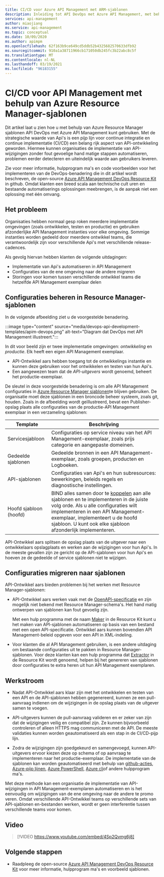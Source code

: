 ```yaml
---
title: CI/CD voor Azure API Management met ARM-sjablonen
description: Inleiding tot API DevOps met Azure API Management, met behulp van Azure Resource Manager-sjablonen voor het beheren van API-implementaties in een CI/CD-pijp lijn
services: api-management
author: miaojiang
ms.service: api-management
ms.topic: conceptual
ms.date: 10/09/2020
ms.author: apimpm
ms.openlocfilehash: 62f163b9ce649cd5ddb52b4325682570633dfb92
ms.sourcegitcommit: 910a1a38711966cb171050db245fc3b22abc8c5f
ms.translationtype: MT
ms.contentlocale: nl-NL
ms.lasthandoff: 03/19/2021
ms.locfileid: "96183155"
---
```

# <a name="cicd-for-api-management-using-azure-resource-manager-templates"></a>CI/CD voor API Management met behulp van Azure Resource Manager-sjablonen

Dit artikel laat u zien hoe u met behulp van Azure Resource Manager sjablonen API DevOps met Azure API Management kunt gebruiken. Met de strategische waarde van Api's is een pijp lijn voor continue integratie en continue implementatie (CI/CD) een belang rijk aspect van API-ontwikkeling geworden. Hiermee kunnen organisaties de implementatie van API-wijzigingen zonder fout gevoelige hand matige stappen automatiseren, problemen eerder detecteren en uiteindelijk waarde aan gebruikers leveren. 

Zie voor meer informatie, hulpprogram ma's en code voorbeelden voor het implementeren van de DevOps-benadering die in dit artikel wordt beschreven, de open-source [Azure API Management DevOps Resource Kit](https://github.com/Azure/azure-api-management-devops-resource-kit) in github. Omdat klanten een breed scala aan technische cult uren en bestaande automatiserings oplossingen meebrengen, is de aanpak niet een oplossing met één omvang.

## <a name="the-problem"></a>Het probleem

Organisaties hebben normaal gesp roken meerdere implementatie omgevingen (zoals ontwikkelen, testen en productie) en gebruiken afzonderlijke API Management instanties voor elke omgeving. Sommige instanties worden gedeeld door meerdere ontwikkel teams, die verantwoordelijk zijn voor verschillende Api's met verschillende release-cadences.

Als gevolg hiervan hebben klanten de volgende uitdagingen:

* Implementatie van Api's automatiseren in API Management
* Configuraties van de ene omgeving naar de andere migreren
* Storingen voor komen tussen verschillende ontwikkel teams die hetzelfde API Management exemplaar delen

## <a name="manage-configurations-in-resource-manager-templates"></a>Configuraties beheren in Resource Manager-sjablonen

In de volgende afbeelding ziet u de voorgestelde benadering. 

:::image type="content" source="media/devops-api-development-templates/apim-devops.png" alt-text="Diagram dat DevOps met API Management illustreert.":::

In dit voor beeld zijn er twee implementatie omgevingen: *ontwikkeling* en *productie*. Elk heeft een eigen API Management exemplaar. 

* API-Ontwikkel aars hebben toegang tot de ontwikkelings instantie en kunnen deze gebruiken voor het ontwikkelen en testen van hun Api's. 
* Een aangewezen team dat de *API-uitgevers* wordt genoemd, beheert het productie-exemplaar.

De sleutel in deze voorgestelde benadering is om alle API Management configuraties in [Azure Resource Manager sjablonen](../azure-resource-manager/templates/template-syntax.md)te blijven gebruiken. De organisatie moet deze sjablonen in een broncode beheer systeem, zoals git, houden. Zoals in de afbeelding wordt geïllustreerd, bevat een Publisher-opslag plaats alle configuraties van de productie-API Management exemplaar in een verzameling sjablonen:

|Template  |Beschrijving  |
|---------|---------|
|Servicesjabloon     | Configuraties op service niveau van het API Management-exemplaar, zoals prijs categorie en aangepaste domeinen.         |
|Gedeelde sjablonen     |  Gedeelde bronnen in een API Management-exemplaar, zoals groepen, producten en Logboeken.    |
|API-sjablonen     |  Configuraties van Api's en hun subresources: bewerkingen, beleids regels en diagnostische instellingen.        |
|Hoofd sjabloon (hoofd)     |   BIND alles samen door te [koppelen](../azure-resource-manager/templates/linked-templates.md) aan alle sjablonen en te implementeren in de juiste volg orde. Als u alle configuraties wilt implementeren in een API Management-exemplaar, implementeert u de hoofd sjabloon. U kunt ook elke sjabloon afzonderlijk implementeren.       |

API-Ontwikkel aars splitsen de opslag plaats van de uitgever naar een ontwikkelaars opslagplaats en werken aan de wijzigingen voor hun Api's. In de meeste gevallen zijn ze gericht op de API-sjablonen voor hun Api's en hoeven ze de gedeelde of service sjablonen niet te wijzigen.

## <a name="migrate-configurations-to-templates"></a>Configuraties migreren naar sjablonen
API-Ontwikkel aars bieden problemen bij het werken met Resource Manager-sjablonen:

* API-Ontwikkel aars werken vaak met de [OpenAPI-specificatie](https://github.com/OAI/OpenAPI-Specification) en zijn mogelijk niet bekend met Resource Manager-schema's. Het hand matig ontwerpen van sjablonen kan fout gevoelig zijn. 

   Met een hulp programma met de naam [Maker](https://github.com/Azure/azure-api-management-devops-resource-kit/blob/master/src/APIM_ARMTemplate/README.md#Creator) in de Resource Kit kunt u het maken van API-sjablonen automatiseren op basis van een bestand met een open API-specificatie. Ontwikkel aars kunnen bovendien API Management-beleid opgeven voor een API in XML-indeling. 

* Voor klanten die al API Management gebruiken, is een andere uitdaging om bestaande configuraties uit te pakken in Resource Manager-sjablonen. Voor deze klanten kan een hulp programma dat [Extractor](https://github.com/Azure/azure-api-management-devops-resource-kit/blob/master/src/APIM_ARMTemplate/README.md#extractor) in de Resource Kit wordt genoemd, helpen bij het genereren van sjablonen door configuraties te extra heren uit hun API Management exemplaren.  

## <a name="workflow"></a>Werkstroom

* Nadat API-Ontwikkel aars klaar zijn met het ontwikkelen en testen van een API en de API-sjablonen hebben gegenereerd, kunnen ze een pull-aanvraag indienen om de wijzigingen in de opslag plaats van de uitgever samen te voegen. 

* API-uitgevers kunnen de pull-aanvraag valideren en er zeker van zijn dat de wijzigingen veilig en compatibel zijn. Ze kunnen bijvoorbeeld controleren of alleen HTTPS mag communiceren met de API. De meeste validaties kunnen worden geautomatiseerd als een stap in de CI/CD-pijp lijn.

* Zodra de wijzigingen zijn goedgekeurd en samengevoegd, kunnen API-uitgevers ervoor kiezen deze op schema of op aanvraag te implementeren naar het productie-exemplaar. De implementatie van de sjablonen kan worden geautomatiseerd met behulp van [github-acties](https://github.com/Azure/apimanagement-devops-samples), [Azure-pijp lijnen](/azure/devops/pipelines), [Azure PowerShell](../azure-resource-manager/templates/deploy-powershell.md), [Azure cli](../azure-resource-manager/templates/deploy-cli.md)of andere hulpprogram ma's.


Met deze methode kan een organisatie de implementatie van API-wijzigingen in API Management-exemplaren automatiseren en is het eenvoudig om wijzigingen van de ene omgeving naar de andere te promo veren. Omdat verschillende API-Ontwikkel teams op verschillende sets van API-sjablonen en-bestanden werken, wordt er geen interferentie tussen verschillende teams voor komen.

## <a name="video"></a>Video

> [!VIDEO https://www.youtube.com/embed/4Sp2Qvmg6j8]

## <a name="next-steps"></a>Volgende stappen

- Raadpleeg de open-source [Azure API Management DevOps Resource Kit](https://github.com/Azure/azure-api-management-devops-resource-kit) voor meer informatie, hulpprogram ma's en voorbeeld sjablonen.